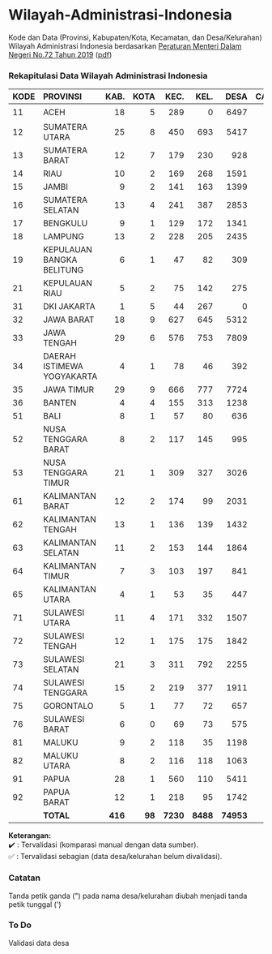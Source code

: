 # Wilayah-Administrasi-Indonesia
Kode dan Data (Provinsi, Kabupaten/Kota, Kecamatan, dan Desa/Kelurahan) Wilayah Administrasi Indonesia berdasarkan [Peraturan Menteri Dalam Negeri No.72 Tahun 2019](https://www.kemendagri.go.id/page/read/48/peraturan-menteri-dalam-negeri-no72-tahun-2019) ([pdf](https://www.kemendagri.go.id/files/2020/PMDN%2072%20TH%202019+lampiran.pdf))

### Rekapitulasi Data Wilayah Administrasi Indonesia

| KODE | PROVINSI                  | KAB. | KOTA | KEC. | KEL. | DESA | CATATAN |
|------|:--------------------------|-----:|-----:|-----:|-----:|-----:|:-------:|
| 11   | ACEH                      |   18 |    5 |  289 |    0 | 6497 | :heavy_check_mark: |
| 12   | SUMATERA UTARA            |   25 |    8 |  450 |  693 | 5417 | :white_check_mark: |
| 13   | SUMATERA BARAT            |   12 |    7 |  179 |  230 |  928 | :white_check_mark: |
| 14   | RIAU                      |   10 |    2 |  169 |  268 | 1591 | :white_check_mark: |
| 15   | JAMBI                     |    9 |    2 |  141 |  163 | 1399 | :white_check_mark: |
| 16   | SUMATERA SELATAN          |   13 |    4 |  241 |  387 | 2853 | :white_check_mark: |
| 17   | BENGKULU                  |    9 |    1 |  129 |  172 | 1341 | :white_check_mark: |
| 18   | LAMPUNG                   |   13 |    2 |  228 |  205 | 2435 | :white_check_mark: |
| 19   | KEPULAUAN BANGKA BELITUNG |    6 |    1 |   47 |   82 |  309 | :white_check_mark: |
| 21   | KEPULAUAN RIAU            |    5 |    2 |   75 |  142 |  275 | :white_check_mark: |
| 31   | DKI JAKARTA               |    1 |    5 |   44 |  267 |    0 | :white_check_mark: |
| 32   | JAWA BARAT                |   18 |    9 |  627 |  645 | 5312 | :white_check_mark: |
| 33   | JAWA TENGAH               |   29 |    6 |  576 |  753 | 7809 | :white_check_mark: |
| 34   | DAERAH ISTIMEWA YOGYAKARTA|    4 |    1 |   78 |   46 |  392 | :white_check_mark: |
| 35   | JAWA TIMUR                |   29 |    9 |  666 |  777 | 7724 | :white_check_mark: |
| 36   | BANTEN                    |    4 |    4 |  155 |  313 | 1238 | :white_check_mark: |
| 51   | BALI                      |    8 |    1 |   57 |   80 |  636 | :white_check_mark: |
| 52   | NUSA TENGGARA BARAT       |    8 |    2 |  117 |  145 |  995 | :white_check_mark: |
| 53   | NUSA TENGGARA TIMUR       |   21 |    1 |  309 |  327 | 3026 | :white_check_mark: |
| 61   | KALIMANTAN BARAT          |   12 |    2 |  174 |   99 | 2031 | :white_check_mark: |
| 62   | KALIMANTAN TENGAH         |   13 |    1 |  136 |  139 | 1432 | :white_check_mark: |
| 63   | KALIMANTAN SELATAN        |   11 |    2 |  153 |  144 | 1864 | :white_check_mark: |
| 64   | KALIMANTAN TIMUR          |    7 |    3 |  103 |  197 |  841 | :white_check_mark: |
| 65   | KALIMANTAN UTARA          |    4 |    1 |   53 |   35 |  447 | :white_check_mark: |
| 71   | SULAWESI UTARA            |   11 |    4 |  171 |  332 | 1507 | :white_check_mark: |
| 72   | SULAWESI TENGAH           |   12 |    1 |  175 |  175 | 1842 | :white_check_mark: |
| 73   | SULAWESI SELATAN          |   21 |    3 |  311 |  792 | 2255 | :white_check_mark: |
| 74   | SULAWESI TENGGARA         |   15 |    2 |  219 |  377 | 1911 | :white_check_mark: |
| 75   | GORONTALO                 |    5 |    1 |   77 |   72 |  657 | :white_check_mark: |
| 76   | SULAWESI BARAT            |    6 |    0 |   69 |   73 |  575 | :white_check_mark: |
| 81   | MALUKU                    |    9 |    2 |  118 |   35 | 1198 | :white_check_mark: |
| 82   | MALUKU UTARA              |    8 |    2 |  116 |  118 | 1063 | :white_check_mark: |
| 91   | PAPUA                     |   28 |    1 |  560 |  110 | 5411 | :white_check_mark: |
| 92   | PAPUA BARAT               |   12 |    1 |  218 |   95 | 1742 | :white_check_mark: |
|      | **TOTAL**                 |**416**|**98**|**7230**|**8488**|**74953**| |

**Keterangan:**\
:heavy_check_mark: : Tervalidasi (komparasi manual dengan data sumber).\
:white_check_mark: : Tervalidasi sebagian (data desa/kelurahan belum divalidasi).

### Catatan
Tanda petik ganda (") pada nama desa/kelurahan diubah menjadi tanda petik tunggal (')


### To Do
Validasi data desa
